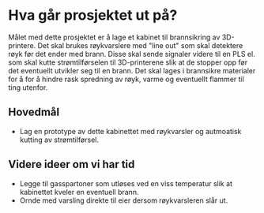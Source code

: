 # Hva går prosjektet ut på?

Målet med dette prosjektet er å lage et kabinet til brannsikring av 3D-printere. 
Det skal brukes røykvarslere med "line out" som skal detektere røyk før det ender med brann. 
Disse skal sende signaler videre til en PLS el. som skal kutte strømtilførselen til 3D-printerene slik at de stopper opp før det eventuellt utvikler seg til en brann.
Det skal lages i brannsikre materialer for å for å hindre rask spredning av røyk, varme og eventuellt flammer til ting utenfor.

## Hovedmål

- Lag en prototype av dette kabinettet med røykvarsler og autmoatisk kutting av strømtilførsel.


## Videre ideer om vi har tid

- Legge til gasspartoner som utløses ved en viss temperatur slik at kabinettet kveler en eventuell brann.
- Ornde med varsling direkte til eier dersom røykvarsleren slår ut.
